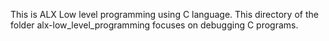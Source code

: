 This is ALX Low level programming using C language. This directory of the folder alx-low_level_programming focuses on debugging C programs.
